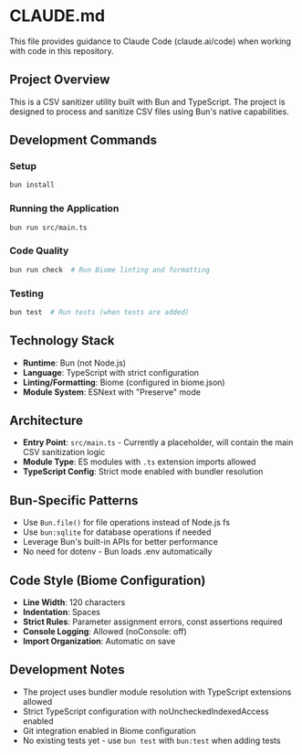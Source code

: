 # CLAUDE.md

This file provides guidance to Claude Code (claude.ai/code) when working with code in this repository.

## Project Overview

This is a CSV sanitizer utility built with Bun and TypeScript. The project is designed to process and sanitize CSV files using Bun's native capabilities.

## Development Commands

### Setup
```bash
bun install
```

### Running the Application
```bash
bun run src/main.ts
```

### Code Quality
```bash
bun run check  # Run Biome linting and formatting
```

### Testing
```bash
bun test  # Run tests (when tests are added)
```

## Technology Stack

- **Runtime**: Bun (not Node.js)
- **Language**: TypeScript with strict configuration
- **Linting/Formatting**: Biome (configured in biome.json)
- **Module System**: ESNext with "Preserve" mode

## Architecture

- **Entry Point**: `src/main.ts` - Currently a placeholder, will contain the main CSV sanitization logic
- **Module Type**: ES modules with `.ts` extension imports allowed
- **TypeScript Config**: Strict mode enabled with bundler resolution

## Bun-Specific Patterns

- Use `Bun.file()` for file operations instead of Node.js fs
- Use `bun:sqlite` for database operations if needed
- Leverage Bun's built-in APIs for better performance
- No need for dotenv - Bun loads .env automatically

## Code Style (Biome Configuration)

- **Line Width**: 120 characters
- **Indentation**: Spaces
- **Strict Rules**: Parameter assignment errors, const assertions required
- **Console Logging**: Allowed (noConsole: off)
- **Import Organization**: Automatic on save

## Development Notes

- The project uses bundler module resolution with TypeScript extensions allowed
- Strict TypeScript configuration with noUncheckedIndexedAccess enabled
- Git integration enabled in Biome configuration
- No existing tests yet - use `bun test` with `bun:test` when adding tests